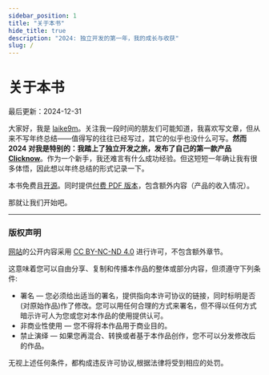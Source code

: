```yaml
---
sidebar_position: 1
title: "关于本书"
hide_title: true
description: "2024: 独立开发的第一年，我的成长与收获"
slug: /
---
```


# 关于本书

最后更新：2024-12-31

大家好，我是 [laike9m](https://laike9m.com/)。关注我一段时间的朋友们可能知道，我喜欢写文章，但从来不写年终总结——值得写的往往已经写过，其它的似乎也没什么可写。**然而 2024 对我是特别的：我踏上了独立开发之旅，发布了自己的第一款产品 [Clicknow](https://clicknow.ai)**。作为一个新手，我还难言有什么成功经验。但这短短一年确让我有很多体悟，因此想以年终总结的形式记录一下。

本书免费且[开源](https://github.com/laike9m/indie2024)。同时提供[付费 PDF 版本](https://laike9m.lemonsqueezy.com/)，包含额外内容（产品的收入情况）。

那就让我们开始吧。

---

### 版权声明

[网站](https://indie2024.laike9m.com/)的公开内容采用 [CC BY-NC-ND 4.0](http://creativecommons.org/licenses/by-nc-nd/4.0/) 进行许可，不包含额外章节。

这意味着您可以自由分享、复制和传播本作品的整体或部分内容，但须遵守下列条件:

- 署名 — 您必须给出适当的署名，提供指向本许可协议的链接，同时标明是否(对原始作品)作了修改。您可以用任何合理的方式来署名，但不得以任何方式暗示许可人为您或您对本作品的使用提供认可。
- 非商业性使用 — 您不得将本作品用于商业目的。
- 禁止演绎 — 如果您再混合、转换或者基于本作品创作，您不可以分发修改后的作品。

无视上述任何条件，都构成违反许可协议,根据法律将受到相应的处罚。
